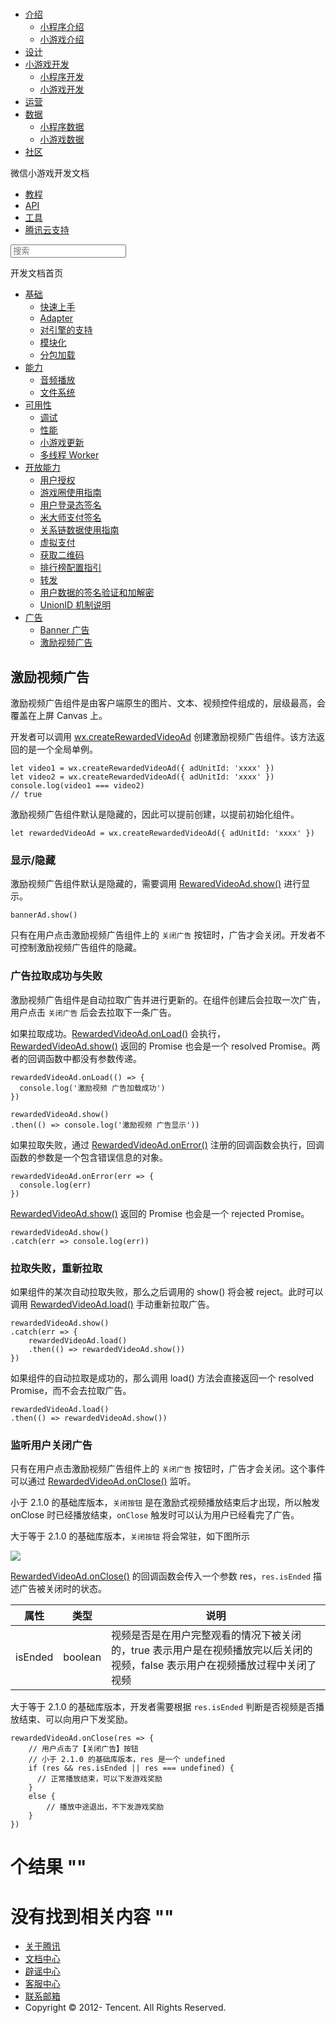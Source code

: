<div class="book with-summary">

<div class="head">

<div class="head_box">

# [](javascript:; "_('微信公众平台 小程序')")

<div class="header_ctrls">

*   [介绍](javascript:;)
    *   [小程序介绍](https://mp.weixin.qq.com/debug/wxadoc/introduction/index.html)
    *   [小游戏介绍](https://mp.weixin.qq.com/debug/wxagame/introduction/index.html)
*   [设计](https://mp.weixin.qq.com/debug/wxadoc/design/index.html)
*   [小游戏开发](javascript:;)
    *   [小程序开发](https://mp.weixin.qq.com/debug/wxadoc/dev/index.html)
    *   [小游戏开发](https://mp.weixin.qq.com/debug/wxagame/dev/index.html)
*   [运营](https://mp.weixin.qq.com/debug/wxadoc/product/index.html)
*   [数据](javascript:;)
    *   [小程序数据](https://mp.weixin.qq.com/debug/wxadoc/analysis/index.html)
    *   [小游戏数据](https://mp.weixin.qq.com/debug/wxagame/analysis/index.html)
*   [社区](https://developers.weixin.qq.com/)

</div>

</div>

</div>

<div class="sub_nav_box">

<div class="sub_nav_inner">

<div class="book-summary-opr" id="js-book-summary-opr"><a class="book-summary-btn"></a></div>

<div class="top_sub_nav">

<div class="top_title_wap"><span class="icon_title icon_dev"></span>

微信小游戏开发文档

</div>

*   [教程](../../)
*   [API](../../document/render/canvas/wx.createCanvas.html)
*   [工具](../../devtools/devtools.html)
*   [腾讯云支持](../../qcloud/qcloud.html)

</div>

<div id="book-search-input" role="search">

<form><label for="search-input" class="search-icon" id="js-search-icon"></label><input type="text" id="search-input" name="search-input" placeholder="搜索"> </form>

</div>

</div>

</div>

<div class="book-summary">

<div class="book-summary-home" id="js-summary-home"><a><span class="icon_home_s icon_dev"></span><span class="s_title_2">开发文档首页</span></a></div>

<nav role="navigation">

*   [基础](../../)
    *   [快速上手](../../)
    *   [Adapter](../base/adapter.html)
    *   [对引擎的支持](../base/engine.html)
    *   [模块化](../base/module.html)
    *   [分包加载](../base/subpackages.html)
*   [能力](../ability/audio.html)
    *   [音频播放](../ability/audio.html)
    *   [文件系统](../ability/file-system.html)
*   [可用性](../usability/debug.html)
    *   [调试](../usability/debug.html)
    *   [性能](../usability/performance.html)
    *   [小游戏更新](../usability/update.html)
    *   [多线程 Worker](../usability/worker.html)
*   [开放能力](../open-ability/authorize.html)
    *   [用户授权](../open-ability/authorize.html)
    *   [游戏圈使用指南](../open-ability/game-club.html)
    *   [用户登录态签名](../open-ability/http-signature.html)
    *   [米大师支付签名](../open-ability/midas-signature.html)
    *   [关系链数据使用指南](../open-ability/open-data.html)
    *   [虚拟支付](../open-ability/payment.html)
    *   [获取二维码](../open-ability/qrcode.html)
    *   [排行榜配置指引](../open-ability/ranklist.html)
    *   [转发](../open-ability/share.html)
    *   [用户数据的签名验证和加解密](../open-ability/signature.html)
    *   [UnionID 机制说明](../open-ability/union-id.html)
*   [广告](banner-ad.html)
    *   [Banner 广告](banner-ad.html)
    *   [激励视频广告](rewarded-video-ad.html)

</nav>

</div>

<div class="book-body">

<div class="body-inner">

<div class="page-wrapper" tabindex="-1" role="main">

<div class="page-inner">

<div id="book-search-results">

<div class="search-noresults">

<section class="normal markdown-section">

## 激励视频广告

激励视频广告组件是由客户端原生的图片、文本、视频控件组成的，层级最高，会覆盖在上屏 Canvas 上。

开发者可以调用 [wx.createRewardedVideoAd](../../document/ad/wx.createRewardedVideoAd.html) 创建激励视频广告组件。该方法返回的是一个全局单例。

    let video1 = wx.createRewardedVideoAd({ adUnitId: 'xxxx' })
    let video2 = wx.createRewardedVideoAd({ adUnitId: 'xxxx' })
    console.log(video1 === video2)
    // true

激励视频广告组件默认是隐藏的，因此可以提前创建，以提前初始化组件。

    let rewardedVideoAd = wx.createRewardedVideoAd({ adUnitId: 'xxxx' })

### 显示/隐藏

激励视频广告组件默认是隐藏的，需要调用 <a href="">RewaredVideoAd.show()</a> 进行显示。

    bannerAd.show()

只有在用户点击激励视频广告组件上的 `关闭广告` 按钮时，广告才会关闭。开发者不可控制激励视频广告组件的隐藏。

### 广告拉取成功与失败

激励视频广告组件是自动拉取广告并进行更新的。在组件创建后会拉取一次广告，用户点击 `关闭广告` 后会去拉取下一条广告。

如果拉取成功。[RewardedVideoAd.onLoad()](../../document/ad/RewardedVideoAd.onLoad.html) 会执行，[RewardedVideoAd.show()](../../document/ad/RewardedVideoAd.show.html) 返回的 Promise 也会是一个 resolved Promise。两者的回调函数中都没有参数传递。

    rewardedVideoAd.onLoad(() => {
      console.log('激励视频 广告加载成功')
    })

    rewardedVideoAd.show()
    .then(() => console.log('激励视频 广告显示'))

如果拉取失败，通过 [RewardedVideoAd.onError()](../../document/ad/RewardedVideoAd.onError.html) 注册的回调函数会执行，回调函数的参数是一个包含错误信息的对象。

    rewardedVideoAd.onError(err => {
      console.log(err)
    })

[RewardedVideoAd.show()](../../document/ad/RewardedVideoAd.show.html) 返回的 Promise 也会是一个 rejected Promise。

    rewardedVideoAd.show()
    .catch(err => console.log(err))

### 拉取失败，重新拉取

如果组件的某次自动拉取失败，那么之后调用的 show() 将会被 reject。此时可以调用 [RewardedVideoAd.load()](../../document/ad/RewardedVideoAd.load.html) 手动重新拉取广告。

    rewardedVideoAd.show()
    .catch(err => {
        rewardedVideoAd.load()
        .then(() => rewardedVideoAd.show())
    })

如果组件的自动拉取是成功的，那么调用 load() 方法会直接返回一个 resolved Promise，而不会去拉取广告。

    rewardedVideoAd.load()
    .then(() => rewardedVideoAd.show())

### 监听用户关闭广告

只有在用户点击激励视频广告组件上的 `关闭广告` 按钮时，广告才会关闭。这个事件可以通过 [RewardedVideoAd.onClose()](../../document/ad/RewardedVideoAd.onClose.html) 监听。

小于 2.1.0 的基础库版本，`关闭按钮` 是在激励式视频播放结束后才出现，所以触发 onClose 时已经播放结束，`onClose` 触发时可以认为用户已经看完了广告。

大于等于 2.1.0 的基础库版本，`关闭按钮` 将会常驻，如下图所示

![](../../image/ad/rewarded-video-ad-landscape.png)

[RewardedVideoAd.onClose()](../../document/ad/RewardedVideoAd.onClose.html) 的回调函数会传入一个参数 res，`res.isEnded` 描述广告被关闭时的状态。

<table>

<thead>

<tr>

<th>属性</th>

<th>类型</th>

<th>说明</th>

</tr>

</thead>

<tbody>

<tr>

<td>isEnded</td>

<td>boolean</td>

<td>视频是否是在用户完整观看的情况下被关闭的，true 表示用户是在视频播放完以后关闭的视频，false 表示用户在视频播放过程中关闭了视频</td>

</tr>

</tbody>

</table>

大于等于 2.1.0 的基础库版本，开发者需要根据 `res.isEnded` 判断是否视频是否播放结束、可以向用户下发奖励。

    rewardedVideoAd.onClose(res => {
        // 用户点击了【关闭广告】按钮
        // 小于 2.1.0 的基础库版本，res 是一个 undefined
        if (res && res.isEnded || res === undefined) {
          // 正常播放结束，可以下发游戏奖励
        }
        else {
            // 播放中途退出，不下发游戏奖励
        }
    })

</section>

</div>

<div class="search-results">

<div class="has-results">

# <span class="search-results-count"></span>个结果 "<span class="search-query"></span>"

</div>

<div class="no-results">

# 没有找到相关内容 "<span class="search-query"></span>"

</div>

</div>

</div>

</div>

</div>

<div class="foot" id="footer">

*   [关于腾讯](http://www.tencent.com/zh-cn/index.shtml)
*   [文档中心](https://mp.weixin.qq.com/debug/wxadoc/introduction/index.html?t=1484641676)
*   [辟谣中心](https://mp.weixin.qq.com/cgi-bin/opshowpage?action=dispelinfo&lang=zh_CN&begin=1&count=9)
*   [客服中心](http://kf.qq.com/faq/120911VrYVrA1509086vyumm.html)
*   [联系邮箱](mailto:weixinmp@qq.com)
*   Copyright © 2012-<span id="s_copyright_year"></span> Tencent. All Rights Reserved.

</div>

</div>

[](banner-ad.html)[](../../document/render/canvas/wx.createCanvas.html)</div>

</div>